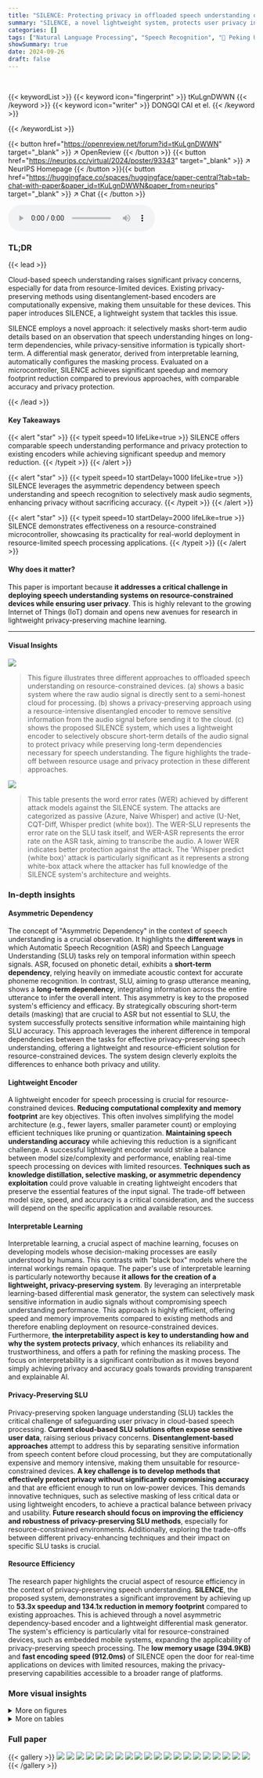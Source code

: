 ```yaml
---
title: "SILENCE: Protecting privacy in offloaded speech understanding on resource-constrained devices"
summary: "SILENCE, a novel lightweight system, protects user privacy in offloaded speech understanding on resource-constrained devices by selectively masking short-term audio details without impacting long-term..."
categories: []
tags: ["Natural Language Processing", "Speech Recognition", "🏢 Peking University",]
showSummary: true
date: 2024-09-26
draft: false
---
```


<br>

{{< keywordList >}}
{{< keyword icon="fingerprint" >}} tKuLgnDWWN {{< /keyword >}}
{{< keyword icon="writer" >}} DONGQI CAI et el. {{< /keyword >}}
 
{{< /keywordList >}}

{{< button href="https://openreview.net/forum?id=tKuLgnDWWN" target="_blank" >}}
↗ OpenReview
{{< /button >}}
{{< button href="https://neurips.cc/virtual/2024/poster/93343" target="_blank" >}}
↗ NeurIPS Homepage
{{< /button >}}{{< button href="https://huggingface.co/spaces/huggingface/paper-central?tab=tab-chat-with-paper&paper_id=tKuLgnDWWN&paper_from=neurips" target="_blank" >}}
↗ Chat
{{< /button >}}



<audio controls>
    <source src="https://ai-paper-reviewer.com/tKuLgnDWWN/podcast.wav" type="audio/wav">
    Your browser does not support the audio element.
</audio>


### TL;DR


{{< lead >}}

Cloud-based speech understanding raises significant privacy concerns, especially for data from resource-limited devices. Existing privacy-preserving methods using disentanglement-based encoders are computationally expensive, making them unsuitable for these devices. This paper introduces SILENCE, a lightweight system that tackles this issue. 

SILENCE employs a novel approach: it selectively masks short-term audio details based on an observation that speech understanding hinges on long-term dependencies, while privacy-sensitive information is typically short-term.  A differential mask generator, derived from interpretable learning, automatically configures the masking process.  Evaluated on a microcontroller, SILENCE achieves significant speedup and memory footprint reduction compared to previous approaches, with comparable accuracy and privacy protection.

{{< /lead >}}


#### Key Takeaways

{{< alert "star" >}}
{{< typeit speed=10 lifeLike=true >}} SILENCE offers comparable speech understanding performance and privacy protection to existing encoders while achieving significant speedup and memory reduction. {{< /typeit >}}
{{< /alert >}}

{{< alert "star" >}}
{{< typeit speed=10 startDelay=1000 lifeLike=true >}} SILENCE leverages the asymmetric dependency between speech understanding and speech recognition to selectively mask audio segments, enhancing privacy without sacrificing accuracy. {{< /typeit >}}
{{< /alert >}}

{{< alert "star" >}}
{{< typeit speed=10 startDelay=2000 lifeLike=true >}} SILENCE demonstrates effectiveness on a resource-constrained microcontroller, showcasing its practicality for real-world deployment in resource-limited speech processing applications. {{< /typeit >}}
{{< /alert >}}

#### Why does it matter?
This paper is important because **it addresses a critical challenge in deploying speech understanding systems on resource-constrained devices while ensuring user privacy**.  This is highly relevant to the growing Internet of Things (IoT) domain and opens new avenues for research in lightweight privacy-preserving machine learning.

------
#### Visual Insights



![](https://ai-paper-reviewer.com/tKuLgnDWWN/figures_1_1.jpg)

> This figure illustrates three different approaches to offloaded speech understanding on resource-constrained devices. (a) shows a basic system where the raw audio signal is directly sent to a semi-honest cloud for processing. (b) shows a privacy-preserving approach using a resource-intensive disentangled encoder to remove sensitive information from the audio signal before sending it to the cloud. (c) shows the proposed SILENCE system, which uses a lightweight encoder to selectively obscure short-term details of the audio signal to protect privacy while preserving long-term dependencies necessary for speech understanding.  The figure highlights the trade-off between resource usage and privacy protection in these different approaches.





![](https://ai-paper-reviewer.com/tKuLgnDWWN/tables_8_1.jpg)

> This table presents the word error rates (WER) achieved by different attack models against the SILENCE system.  The attacks are categorized as passive (Azure, Naive Whisper) and active (U-Net, CQT-Diff, Whisper predict (white box)).  The WER-SLU represents the error rate on the SLU task itself, and WER-ASR represents the error rate on the ASR task, aiming to transcribe the audio. A lower WER indicates better protection against the attack.  The 'Whisper predict (white box)' attack is particularly significant as it represents a strong white-box attack where the attacker has full knowledge of the SILENCE system's architecture and weights.





### In-depth insights


#### Asymmetric Dependency
The concept of "Asymmetric Dependency" in the context of speech understanding is a crucial observation. It highlights the **different ways** in which Automatic Speech Recognition (ASR) and Speech Language Understanding (SLU) tasks rely on temporal information within speech signals.  ASR, focused on phonetic detail, exhibits a **short-term dependency**, relying heavily on immediate acoustic context for accurate phoneme recognition. In contrast, SLU, aiming to grasp utterance meaning, shows a **long-term dependency**,  integrating information across the entire utterance to infer the overall intent.  This asymmetry is key to the proposed system's efficiency and efficacy. By strategically obscuring short-term details (masking) that are crucial to ASR but not essential to SLU, the system successfully protects sensitive information while maintaining high SLU accuracy. This approach leverages the inherent difference in temporal dependencies between the tasks for effective privacy-preserving speech understanding, offering a lightweight and resource-efficient solution for resource-constrained devices.  The system design cleverly exploits the differences to enhance both privacy and utility.

#### Lightweight Encoder
A lightweight encoder for speech processing is crucial for resource-constrained devices.  **Reducing computational complexity and memory footprint** are key objectives.  This often involves simplifying the model architecture (e.g., fewer layers, smaller parameter count) or employing efficient techniques like pruning or quantization. **Maintaining speech understanding accuracy** while achieving this reduction is a significant challenge.  A successful lightweight encoder would strike a balance between model size/complexity and performance, enabling real-time speech processing on devices with limited resources. **Techniques such as knowledge distillation, selective masking, or asymmetric dependency exploitation** could prove valuable in creating lightweight encoders that preserve the essential features of the input signal.  The trade-off between model size, speed, and accuracy is a critical consideration, and the success will depend on the specific application and available resources.

#### Interpretable Learning
Interpretable learning, a crucial aspect of machine learning, focuses on developing models whose decision-making processes are easily understood by humans.  This contrasts with "black box" models where the internal workings remain opaque.  The paper's use of interpretable learning is particularly noteworthy because **it allows for the creation of a lightweight, privacy-preserving system**. By leveraging an interpretable learning-based differential mask generator, the system can selectively mask sensitive information in audio signals without compromising speech understanding performance. This approach is highly efficient, offering speed and memory improvements compared to existing methods and therefore enabling deployment on resource-constrained devices.  Furthermore, **the interpretability aspect is key to understanding how and why the system protects privacy**, which enhances its reliability and trustworthiness, and offers a path for refining the masking process.  The focus on interpretability is a significant contribution as it moves beyond simply achieving privacy and accuracy goals towards providing transparent and explainable AI.

#### Privacy-Preserving SLU
Privacy-preserving spoken language understanding (SLU) tackles the critical challenge of safeguarding user privacy in cloud-based speech processing.  **Current cloud-based SLU solutions often expose sensitive user data**, raising serious privacy concerns.  **Disentanglement-based approaches** attempt to address this by separating sensitive information from speech content before cloud processing, but they are computationally expensive and memory intensive, making them unsuitable for resource-constrained devices.  **A key challenge is to develop methods that effectively protect privacy without significantly compromising accuracy** and that are efficient enough to run on low-power devices. This demands innovative techniques, such as selective masking of less critical data or using lightweight encoders, to achieve a practical balance between privacy and usability.  **Future research should focus on improving the efficiency and robustness of privacy-preserving SLU methods**, especially for resource-constrained environments. Additionally, exploring the trade-offs between different privacy-enhancing techniques and their impact on specific SLU tasks is crucial.

#### Resource Efficiency
The research paper highlights the crucial aspect of resource efficiency in the context of privacy-preserving speech understanding.  **SILENCE**, the proposed system, demonstrates a significant improvement by achieving up to **53.3x speedup and 134.1x reduction in memory footprint** compared to existing approaches. This is achieved through a novel asymmetric dependency-based encoder and a lightweight differential mask generator.  The system's efficiency is particularly vital for resource-constrained devices, such as embedded mobile systems, expanding the applicability of privacy-preserving speech processing. The **low memory usage (394.9KB)** and **fast encoding speed (912.0ms)** of SILENCE open the door for real-time applications on devices with limited resources, making the privacy-preserving capabilities accessible to a broader range of platforms.


### More visual insights

<details>
<summary>More on figures
</summary>


![](https://ai-paper-reviewer.com/tKuLgnDWWN/figures_3_1.jpg)

> This figure shows a bar chart comparing the cost (memory usage and inference time) of using disentanglement-based encoders for privacy-preserving speech understanding on three different platforms: Raspberry Pi 4B (RPI-4B), Jetson TX2 (TX2), and an OnDevice approach (directly on the device).  It highlights that disentanglement-based methods require significant resources (648.7MB memory and 12.8s on RPI-4B), making them impractical for resource-constrained devices.  The OnDevice approach is included as a baseline, showing the tradeoff between offloading to the cloud and local execution time. The figure supports the paper's argument that these methods are unsuitable for resource-constrained devices.


![](https://ai-paper-reviewer.com/tKuLgnDWWN/figures_3_2.jpg)

> This figure illustrates the SILENCE system's workflow.  The user's speech is processed by the SILENCE system, which utilizes a mask generator to selectively obscure short-term dependencies in the audio signal.  This masked audio is then sent to the cloud for intent classification, preserving privacy while maintaining accuracy. The red lines highlight the long-term dependencies crucial for intent recognition, while the green lines show short-term dependencies that are masked to protect privacy.


![](https://ai-paper-reviewer.com/tKuLgnDWWN/figures_4_1.jpg)

> This figure demonstrates the core idea behind SILENCE, highlighting the asymmetrical dependency between Automatic Speech Recognition (ASR) and Spoken Language Understanding (SLU) tasks.  (a) shows that ASR heavily relies on short-term dependencies, focusing on individual phonemes.  (b) illustrates that SLU leverages long-term dependencies across the whole utterance to understand intent. (c) presents empirical results showing the SLU accuracy and ASR word error rate under varying levels of masked audio segments, demonstrating that selectively masking portions of the audio doesn't significantly affect SLU performance but greatly improves privacy protection.


![](https://ai-paper-reviewer.com/tKuLgnDWWN/figures_5_1.jpg)

> This figure illustrates the two phases of the SILENCE workflow for privacy-preserving speech understanding.  The offline phase involves training a mask generator (1a) to selectively obscure sensitive information in the audio and adapting the cloud-based SLU model to handle the masked audio (1b). The online phase uses the trained mask generator to process new audio and sends the masked version to the cloud for intent classification.


![](https://ai-paper-reviewer.com/tKuLgnDWWN/figures_6_1.jpg)

> This figure illustrates the system architecture of SILENCE and various attack scenarios.  It showcases three attack types: passive attacks, active inpainting attacks, and active predicting attacks.  Passive attacks utilize pre-trained models like Azure and Whisper to transcribe the masked audio. Active inpainting attacks leverage models like Diffusion or U-Net to reconstruct the masked portions of the audio before transcription.  Active predicting attacks use a model like Whisper to predict and fill in the masked sections of the audio, before transcription.  The figure highlights how the system's mask generator is used in each scenario, and it shows the involvement of both normal and malicious users.


![](https://ai-paper-reviewer.com/tKuLgnDWWN/figures_7_1.jpg)

> This figure compares the performance of different privacy-preserving spoken language understanding (SLU) systems, including SILENCE, VAE, PPSLU, and others.  It shows a Pareto-like tradeoff between accuracy (ACC-SLU) and privacy protection (WER-ASR). The results indicate that SILENCE achieves comparable accuracy to other methods while offering significantly better privacy protection, particularly in multi-task settings.  It also shows a low entity error rate (EER), further demonstrating that SILENCE is effective at protecting sensitive information within the speech.


![](https://ai-paper-reviewer.com/tKuLgnDWWN/figures_8_1.jpg)

> This figure shows the effect of the threshold (KL Divergence Lc) on the mask ratio for different mask generator structures (SILENCE-S, SILENCE-M, SILENCE-L).  As the threshold increases, indicating a stronger emphasis on privacy, the mask ratio also increases. The figure demonstrates that more complex mask generators (SILENCE-M and SILENCE-L) achieve a higher mask ratio for the same threshold value, suggesting better privacy protection compared to SILENCE-S. The arrow indicates the selected parameters that lead to a good trade-off between privacy and utility. 


![](https://ai-paper-reviewer.com/tKuLgnDWWN/figures_8_2.jpg)

> This figure compares the memory footprint and end-to-end latency of different SLU (spoken language understanding) approaches on two devices, RPI-4B and STM32H7.  The approaches compared include:  *   **Local:** Running the SLU model entirely on the device. *   **PPSLU:** A state-of-the-art privacy-preserving SLU system that uses disentanglement-based encoders. *   **SILENCE (S, M, L):**  Variants of the proposed SILENCE model with varying complexities (S - small, M - medium, L - large). *   **Random:** A baseline approach using a random masking strategy. *   **Online:** Running the model online and uploading audio.  The figure clearly demonstrates that SILENCE offers significantly reduced memory footprint and latency compared to other methods, especially PPSLU, while still maintaining reasonable performance.  The STM32H7 results show the suitability for resource-constrained devices.


![](https://ai-paper-reviewer.com/tKuLgnDWWN/figures_14_1.jpg)

> This figure illustrates three different approaches to offloaded speech understanding on resource-constrained devices. (a) shows the basic setup where raw audio is sent to the cloud for processing. (b) shows a previous approach using disentangled encoders to remove sensitive information before sending to the cloud. (c) shows the proposed SILENCE method, which selectively obscures short-term details in the audio signal before sending it to the cloud for processing. The goal is to protect user privacy while maintaining the accuracy of speech understanding.


![](https://ai-paper-reviewer.com/tKuLgnDWWN/figures_14_2.jpg)

> This figure illustrates the architecture of the SILENCE system.  It shows how the system processes an audio input, selectively masking portions of the audio based on the observation that speech understanding (SLU) relies heavily on long-term dependencies in the utterance while privacy-sensitive aspects tend to be localized in shorter timeframes. A mask generator determines which segments of the audio to mask before forwarding it to the cloud for intent extraction. The red line signifies long-term dependencies important for SLU, while the green dotted line depicts shorter-term dependencies that might contain privacy-sensitive data and are selectively masked.


</details>




<details>
<summary>More on tables
</summary>


![](https://ai-paper-reviewer.com/tKuLgnDWWN/tables_15_1.jpg)
> This table presents a comparison of different privacy-preserving techniques for spoken language understanding (SLU) on the Fluent Speech Commands (FSC) dataset.  It shows the accuracy of SLU (ACC-SLU) and the word error rate of an automatic speech recognition (ASR) attack (WER-ASR) for several methods: AllOffloaded (no privacy protection), VAE (variational autoencoder), PPSLU (a prior state-of-the-art method), Local (on-device processing), Random (random masking), and SILENCE (the proposed method).  The results demonstrate the effectiveness of SILENCE in balancing privacy and utility.

![](https://ai-paper-reviewer.com/tKuLgnDWWN/tables_15_2.jpg)
> This table presents the performance of different privacy-preserving SLU approaches on a conventional modularized SLU system. It compares the intent classification accuracy (SLU-ACC) achieved by different methods, including the plaintext approach (no privacy preservation), VAE, PPSLU, and three versions of the proposed SILENCE method. The different versions of SILENCE correspond to using the NLU only, a decoupled SLU architecture, and an end-to-end SLU architecture, demonstrating the impact of different levels of integration with the existing SLU model. The results show that even with a modularized approach, SILENCE achieves competitive results.

![](https://ai-paper-reviewer.com/tKuLgnDWWN/tables_15_3.jpg)
> This table compares the performance of different privacy-preserving SLU approaches across various speech granularities (scenario, action, intent).  It shows the accuracy of each approach in correctly identifying the scenario, action, and intent, as well as the word error rate (WER) for SLU and ASR tasks. The '/' indicates that a specific granularity is not supported by that method. Notably, the 'Local' approach achieves perfect privacy (WER = 100%) as no data is uploaded to the cloud, but it does not preserve speech understanding performance compared to others. This table highlights the effectiveness of the proposed approach ('Ours') in achieving a good balance between privacy and SLU performance across different granularities.

</details>




### Full paper

{{< gallery >}}
<img src="https://ai-paper-reviewer.com/tKuLgnDWWN/1.png" class="grid-w50 md:grid-w33 xl:grid-w25" />
<img src="https://ai-paper-reviewer.com/tKuLgnDWWN/2.png" class="grid-w50 md:grid-w33 xl:grid-w25" />
<img src="https://ai-paper-reviewer.com/tKuLgnDWWN/3.png" class="grid-w50 md:grid-w33 xl:grid-w25" />
<img src="https://ai-paper-reviewer.com/tKuLgnDWWN/4.png" class="grid-w50 md:grid-w33 xl:grid-w25" />
<img src="https://ai-paper-reviewer.com/tKuLgnDWWN/5.png" class="grid-w50 md:grid-w33 xl:grid-w25" />
<img src="https://ai-paper-reviewer.com/tKuLgnDWWN/6.png" class="grid-w50 md:grid-w33 xl:grid-w25" />
<img src="https://ai-paper-reviewer.com/tKuLgnDWWN/7.png" class="grid-w50 md:grid-w33 xl:grid-w25" />
<img src="https://ai-paper-reviewer.com/tKuLgnDWWN/8.png" class="grid-w50 md:grid-w33 xl:grid-w25" />
<img src="https://ai-paper-reviewer.com/tKuLgnDWWN/9.png" class="grid-w50 md:grid-w33 xl:grid-w25" />
<img src="https://ai-paper-reviewer.com/tKuLgnDWWN/10.png" class="grid-w50 md:grid-w33 xl:grid-w25" />
<img src="https://ai-paper-reviewer.com/tKuLgnDWWN/11.png" class="grid-w50 md:grid-w33 xl:grid-w25" />
<img src="https://ai-paper-reviewer.com/tKuLgnDWWN/12.png" class="grid-w50 md:grid-w33 xl:grid-w25" />
<img src="https://ai-paper-reviewer.com/tKuLgnDWWN/13.png" class="grid-w50 md:grid-w33 xl:grid-w25" />
<img src="https://ai-paper-reviewer.com/tKuLgnDWWN/14.png" class="grid-w50 md:grid-w33 xl:grid-w25" />
<img src="https://ai-paper-reviewer.com/tKuLgnDWWN/15.png" class="grid-w50 md:grid-w33 xl:grid-w25" />
<img src="https://ai-paper-reviewer.com/tKuLgnDWWN/16.png" class="grid-w50 md:grid-w33 xl:grid-w25" />
<img src="https://ai-paper-reviewer.com/tKuLgnDWWN/17.png" class="grid-w50 md:grid-w33 xl:grid-w25" />
<img src="https://ai-paper-reviewer.com/tKuLgnDWWN/18.png" class="grid-w50 md:grid-w33 xl:grid-w25" />
<img src="https://ai-paper-reviewer.com/tKuLgnDWWN/19.png" class="grid-w50 md:grid-w33 xl:grid-w25" />
<img src="https://ai-paper-reviewer.com/tKuLgnDWWN/20.png" class="grid-w50 md:grid-w33 xl:grid-w25" />
{{< /gallery >}}
